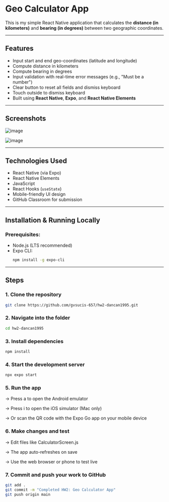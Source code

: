 # Geo Calculator App

This is my simple React Native application that calculates the **distance (in kilometers)** and **bearing (in degrees)** between two geographic coordinates.

---

## Features

- Input start and end geo-coordinates (latitude and longitude)
- Compute distance in kilometers
- Compute bearing in degrees
- Input validation with real-time error messages (e.g., "Must be a number")
- Clear button to reset all fields and dismiss keyboard
- Touch outside to dismiss keyboard
- Built using **React Native**, **Expo**, and **React Native Elements**

---

## Screenshots

![image](https://github.com/user-attachments/assets/8c030935-7fc2-476d-ba39-da2cce6f6b68)

![image](https://github.com/user-attachments/assets/760f7a25-a889-403d-9515-dd20b083c08b)



---

## Technologies Used

- React Native (via Expo)
- React Native Elements
- JavaScript
- React Hooks (`useState`)
- Mobile-friendly UI design
- GitHub Classroom for submission

---

## Installation & Running Locally

### Prerequisites:
- Node.js (LTS recommended)
- Expo CLI:  
  ```bash
  npm install -g expo-cli

---
## Steps
### 1. Clone the repository

```bash
git clone https://github.com/gvsucis-657/hw2-dancan1995.git
```

### 2. Navigate into the folder

```bash
cd hw2-dancan1995
```

### 3. Install dependencies

```bash
npm install
```

### 4. Start the development server

```bash
npx expo start
```

### 5. Run the app

-> Press a to open the Android emulator

-> Press i to open the iOS simulator (Mac only)

-> Or scan the QR code with the Expo Go app on your mobile device

### 6. Make changes and test

-> Edit files like CalculatorScreen.js

-> The app auto-refreshes on save

-> Use the web browser or phone to test live

### 7. Commit and push your work to GitHub
```bash
git add .
git commit -m "Completed HW2: Geo Calculator App"
git push origin main
```